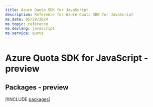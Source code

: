 ```yaml
---
title: Azure Quota SDK for JavaScript
description: Reference for Azure Quota SDK for JavaScript
ms.date: 05/29/2024
ms.topic: reference
ms.devlang: javascript
ms.service: quota
---
```

# Azure Quota SDK for JavaScript - preview
## Packages - preview
[!INCLUDE [packages](quota-index.md)]